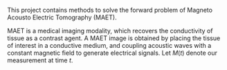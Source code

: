   This project contains methods to solve the forward problem of Magneto Acousto Electric Tomography (MAET).

   MAET is a medical imaging modality, which recovers the conductivity of tissue as a contrast agent. 
A MAET image is obtained by placing the tissue of interest in a conductive medium, and coupling acoustic waves with a constant magnetic field to generate electrical signals.
Let $M(t)$ denote our measurement at time $t$. 